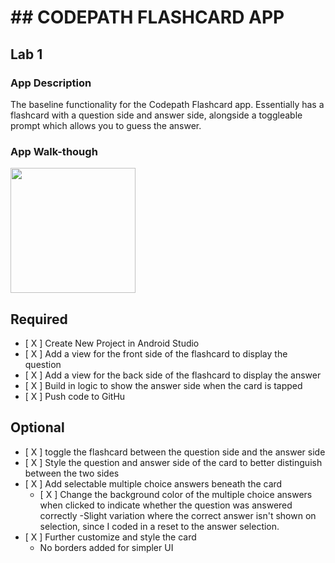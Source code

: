 <h1> ## CODEPATH FLASHCARD APP </h1>


## Lab 1

### App Description
The baseline functionality for the Codepath Flashcard app. Essentially has a flashcard with a question side and answer side, alongside a toggleable prompt which allows you to guess the answer.

### App Walk-though

<img src="https://i.imgur.com/YrDZpry.gif" width=200><br>

## Required
- [ X ] Create New Project in Android Studio
- [ X ] Add a view for the front side of the flashcard to display the question
- [ X ] Add a view for the back side of the flashcard to display the answer
- [ X ] Build in logic to show the answer side when the card is tapped
- [ X ] Push code to GitHu
## Optional
- [ X ] toggle the flashcard between the question side and the answer side
- [ X ] Style the question and answer side of the card to better distinguish between the two sides
- [ X ] Add selectable multiple choice answers beneath the card
   - [ X ] Change the background color of the multiple choice answers when clicked to indicate whether the question was answered correctly
      -Slight variation where the correct answer isn't shown on selection, since I coded in a reset to the answer selection.
- [ X ] Further customize and style the card
   - No borders added for simpler UI
